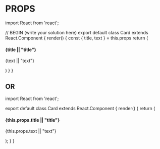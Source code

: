 # PROPS

import React from 'react';

// BEGIN (write your solution here)
export default class Card extends React.Component {
render() {
const { title, text } = this.props
return (

<div className="card">
<div className="card-body">
<h4 className="card-title">{title || "title"}</h4>
<p className="card-text">{text || "text"}</p>
</div>
</div>
)
}
}

## OR

import React from 'react';

export default class Card extends React.Component {
render() {
return (

<div className="card">
<div className="card-body">
<h4 className="card-title">{this.props.title || "title"}</h4>
<p className="card-text">{this.props.text || "text"}</p>
</div>
</div>
);
}
}
